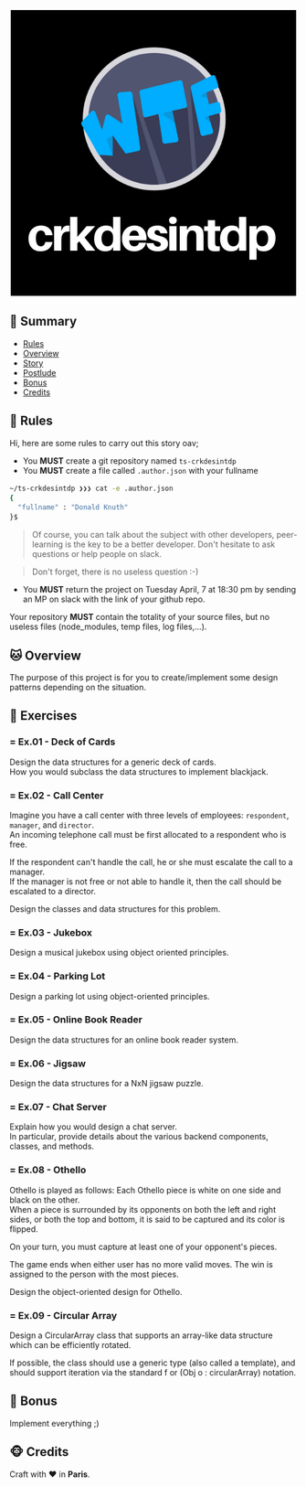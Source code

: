 <p align="center">
  <img alt="" src="./crkdesintdp.logo.png"">
</p>

## <a name='TOC'>🐼 Summary</a>

* [Rules](#rules)
* [Overview](#overview)
* [Story](#story)
* [Postlude](#postlude)
* [Bonus](#bonus)
* [Credits](#credits)

## <a name='overview'>🦊 Rules</a>

Hi, here are some rules to carry out this story oav;

* You **MUST** create a git repository named `ts-crkdesintdp`
* You **MUST** create a file called `.author.json` with your fullname

```sh
~/ts-crkdesintdp ❯❯❯ cat -e .author.json
{
  "fullname" : "Donald Knuth"
}$
```

> Of course, you can talk about the subject with other developers, peer-learning is
> the key to be a better developer. Don't hesitate to ask questions or help people on slack.

> Don't forget, there is no useless question :-)

* You **MUST** return the project on Tuesday April, 7 at 18:30 pm by sending an MP on slack with the link of your github repo.

Your repository **MUST** contain the totality of your source files, but no useless files (node_modules, temp files, log files,...).

## <a name='overview'>🐱 Overview</a>

The purpose of this project is for you to create/implement some design patterns depending on the situation.

## <a name='exercises'>🐨 Exercises</a>

### = Ex.01 - Deck of Cards

Design the data structures for a generic deck of cards.<br />
How you would subclass the data structures to implement blackjack. 

### = Ex.02 - Call Center

Imagine you have a call center with three levels of employees: `respondent`, `manager`,
and `director`.<br />
An incoming telephone call must be first allocated to a respondent who is free.

If the respondent can't handle the call, he or she must escalate the call to a manager.<br />
If the manager is not free or not able to handle it, then the call should be escalated to a director.

Design the classes and data structures for this problem.<br />

### = Ex.03 - Jukebox

Design a musical jukebox using object oriented principles. 

### = Ex.04 - Parking Lot

Design a parking lot using object-oriented principles. 

### = Ex.05 - Online Book Reader

Design the data structures for an online book reader system. 

### = Ex.06 - Jigsaw

Design the data structures for a NxN jigsaw puzzle.<br />

### = Ex.07 - Chat Server

Explain how you would design a chat server.<br />
In particular, provide details about the various backend components, classes, and methods.

### = Ex.08 - Othello

Othello is played as follows: Each Othello piece is white on one side and black on the other.<br />
When a piece is surrounded by its opponents on both the left and right sides, or both the top and
bottom, it is said to be captured and its color is flipped.

On your turn, you must capture at least one of your opponent's pieces. <br />

The game ends when either user has no more valid moves. The win is assigned to the person with the most pieces.

Design the object-oriented design for Othello.

### = Ex.09 - Circular Array

Design a CircularArray class that supports an array-like data structure which can be efficiently rotated.<br />

If possible, the class should use a generic type (also called a template), and should support iteration via the standard f or (Obj o : circularArray) notation.

## <a name='bonus'>🦄 Bonus</a>

Implement everything ;)

## <a name='credits'>🐵 Credits</a>

Craft with :heart: in **Paris**.
